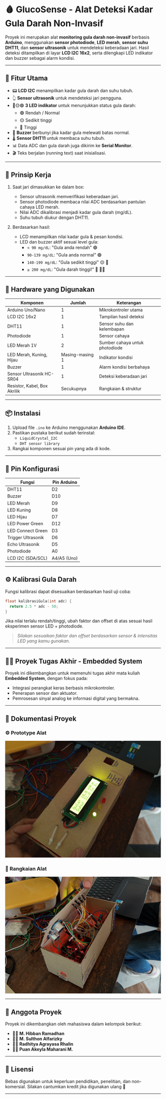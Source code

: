 # 🩸 GlucoSense - Alat Deteksi Kadar Gula Darah Non-Invasif

Proyek ini merupakan alat **monitoring gula darah non-invasif** berbasis **Arduino**, menggunakan **sensor photodiode**, **LED merah**, **sensor suhu DHT11**, dan **sensor ultrasonik** untuk mendeteksi keberadaan jari. Hasil deteksi ditampilkan di layar **LCD I2C 16x2**, serta dilengkapi LED indikator dan buzzer sebagai alarm kondisi.

---

## 🚀 Fitur Utama

- 📟 **LCD I2C** menampilkan kadar gula darah dan suhu tubuh.
- 👆 **Sensor ultrasonik** untuk mendeteksi jari pengguna.
- 🔴🟡🟢 **3 LED indikator** untuk menunjukkan status gula darah:
  - 🟢 Rendah / Normal
  - 🟡 Sedikit tinggi
  - 🔴 Tinggi
- 🔔 **Buzzer** berbunyi jika kadar gula melewati batas normal.
- 🌡️ **Sensor DHT11** untuk membaca suhu tubuh.
- 📊 Data ADC dan gula darah juga dikirim ke **Serial Monitor**.
- 🎬 Teks berjalan (running text) saat inisialisasi.

---

## 🧠 Prinsip Kerja

1. Saat jari dimasukkan ke dalam box:
   - Sensor ultrasonik memverifikasi keberadaan jari.
   - Sensor photodiode membaca nilai ADC berdasarkan pantulan cahaya LED merah.
   - Nilai ADC dikalibrasi menjadi kadar gula darah (mg/dL).
   - Suhu tubuh diukur dengan DHT11.

2. Berdasarkan hasil:
   - LCD menampilkan nilai kadar gula & pesan kondisi.
   - LED dan buzzer aktif sesuai level gula:
     - `< 90 mg/dL`: "Gula anda rendah" 🟢
     - `90-139 mg/dL`: "Gula anda normal" 🟢
     - `140-199 mg/dL`: "Gula sedikit tinggi" 🟡 🔔
     - `≥ 200 mg/dL`: "Gula darah tinggi!" 🔴 🔔🔔

---

## 🔧 Hardware yang Digunakan

| Komponen         | Jumlah | Keterangan                         |
|------------------|--------|-------------------------------------|
| Arduino Uno/Nano | 1      | Mikrokontroler utama               |
| LCD I2C 16x2     | 1      | Tampilan hasil deteksi             |
| DHT11            | 1      | Sensor suhu dan kelembapan         |
| Photodiode       | 1      | Sensor cahaya                      |
| LED Merah 1V     | 2      | Sumber cahaya untuk photodiode     |
| LED Merah, Kuning, Hijau | Masing-masing 1 | Indikator kondisi |
| Buzzer           | 1      | Alarm kondisi berbahaya            |
| Sensor Ultrasonik HC-SR04 | 1 | Deteksi keberadaan jari       |
| Resistor, Kabel, Box Akrilik | Secukupnya | Rangkaian & struktur |

---

## 📦 Instalasi

1. Upload file `.ino` ke Arduino menggunakan **Arduino IDE**.
2. Pastikan pustaka berikut sudah terinstal:
   - `LiquidCrystal_I2C`
   - `DHT sensor library`
3. Rangkai komponen sesuai pin yang ada di kode.

---

## 📌 Pin Konfigurasi

| Fungsi            | Pin Arduino |
|-------------------|-------------|
| DHT11             | D2          |
| Buzzer            | D10         |
| LED Merah         | D9          |
| LED Kuning        | D8          |
| LED Hijau         | D7          |
| LED Power Green   | D12         |
| LED Connect Green | D3          |
| Trigger Ultrasonik| D6          |
| Echo Ultrasonik   | D5          |
| Photodiode        | A0          |
| LCD I2C (SDA/SCL) | A4/A5 (Uno) |

---

## ⚙️ Kalibrasi Gula Darah

Fungsi kalibrasi dapat disesuaikan berdasarkan hasil uji coba:

```cpp
float kalibrasiGula(int adc) {
  return 2.5 * adc - 50;
}
```
Jika nilai terlalu rendah/tinggi, ubah faktor dan offset di atas sesuai hasil eksperimen sensor LED + photodiode.
> *Silakan sesuaikan faktor dan offset berdasarkan sensor & intensitas LED yang kamu gunakan.*

---

## 👨‍🏫 Proyek Tugas Akhir - Embedded System

Proyek ini dikembangkan untuk memenuhi tugas akhir mata kuliah **Embedded System**, dengan fokus pada:

* Integrasi perangkat keras berbasis mikrokontroler.
* Penerapan sensor dan aktuator.
* Pemrosesan sinyal analog ke informasi digital yang bermakna.

---

## 📸 Dokumentasi Proyek

### ⚙️ Prototype Alat
![Prototype](Foto_Dokumentasi/Prototype.jpg)

### 🔌 Rangkaian Alat
![Rangkaian](Foto_Dokumentasi/Rangkaian.jpg)


---

## 👥 Anggota Proyek

Proyek ini dikembangkan oleh mahasiswa dalam kelompok berikut:

- 🧑‍💻 **M. Hibban Ramadhan**
- 🧑‍💻 **M. Sulthon Alfarizky**
- 🧑‍💻 **Radhitya Agrayasa Rhalin**
- 🧑‍💻 **Puan Akeyla Maharani M.**

---

## 📜 Lisensi

Bebas digunakan untuk keperluan pendidikan, penelitian, dan non-komersial. Silakan cantumkan kredit jika digunakan ulang 🙏

---
